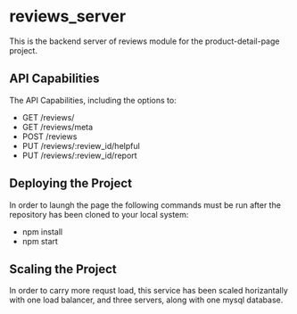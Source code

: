 # reviews_server
This is the backend server of reviews module for the product-detail-page project.

## API Capabilities
The API Capabilities, including the options to:

  - GET /reviews/
  - GET /reviews/meta
  - POST /reviews
  - PUT /reviews/:review_id/helpful
  - PUT /reviews/:review_id/report

## Deploying the Project
In order to laungh the page the following commands must be run after the repository has been cloned to your local system:

  - npm install
  - npm start

## Scaling the Project
In order to carry more requst load, this service has been scaled horizantally with one load balancer, and three servers, along with one mysql database.

